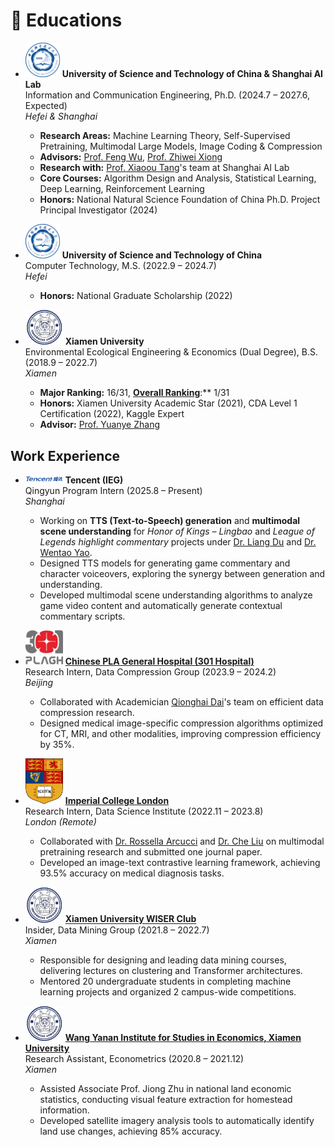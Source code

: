 
# 📖 Educations

- <img src="/images/ustc_logo.png" alt="USTC Logo" width="55"/> **University of Science and Technology of China & Shanghai AI Lab**  
  Information and Communication Engineering, Ph.D. (2024.7 – 2027.6, Expected)  
  *Hefei & Shanghai*
  - **Research Areas:** Machine Learning Theory, Self-Supervised Pretraining, Multimodal Large Models, Image Coding & Compression
  - **Advisors:** [Prof. Feng Wu](https://scholar.google.com/citations?user=5bInRDEAAAAJ&hl=en), [Prof. Zhiwei Xiong](https://scholar.google.com/citations?user=Snl0HPEAAAAJ&hl=en&oi=ao)
  - **Research with:** [Prof. Xiaoou Tang](https://scholar.google.com/citations?user=qpBtpGsAAAAJ&hl=en)'s team at Shanghai AI Lab
  - **Core Courses:** Algorithm Design and Analysis, Statistical Learning, Deep Learning, Reinforcement Learning
  - **Honors:** National Natural Science Foundation of China Ph.D. Project Principal Investigator (2024)

- <img src="/images/ustc_logo.png" alt="USTC Logo" width="55"/> **University of Science and Technology of China**  
  Computer Technology, M.S. (2022.9 – 2024.7)  
  *Hefei*
  - **Honors:** National Graduate Scholarship (2022)

- <img src="/images/xmu_logo.jpeg" alt="XMU Logo" width="60"/> **Xiamen University**  
  Environmental Ecological Engineering & Economics (Dual Degree), B.S. (2018.9 – 2022.7)  
  *Xiamen*
  - **Major Ranking:** 16/31, **[Overall Ranking](docs/排名第一.pdf)**:** 1/31
  - **Honors:** Xiamen University Academic Star (2021), CDA Level 1 Certification (2022), Kaggle Expert
  - **Advisor:** [Prof. Yuanye Zhang](https://scholar.google.com/citations?user=l1GMXf4AAAAJ&hl=en&oi=ao)

## Work Experience

- <img src="/images/tencent.png" alt="Tencent Logo" width="60"/> **Tencent (IEG)**  
  Qingyun Program Intern (2025.8 – Present)  
  *Shanghai*
  - Working on **TTS (Text-to-Speech) generation** and **multimodal scene understanding** for *Honor of Kings – Lingbao* and *League of Legends highlight commentary* projects under [Dr. Liang Du](https://scholar.google.com/citations?user=oxNIbCUAAAAJ&hl=en&oi=ao) and [Dr. Wentao Yao](https://scholar.google.com/citations?hl=en&user=ibNed18AAAAJ).
  - Designed TTS models for generating game commentary and character voiceovers, exploring the synergy between generation and understanding.
  - Developed multimodal scene understanding algorithms to analyze game video content and automatically generate contextual commentary scripts.

- <img src="/images/301.png" alt="301 Hospital Logo" width="60"/> **[Chinese PLA General Hospital (301 Hospital)](/docs/301医院.pdf)**  
  Research Intern, Data Compression Group (2023.9 – 2024.2)  
  *Beijing*
  - Collaborated with Academician [Qionghai Dai](https://scholar.google.com/citations?user=CHAajY4AAAAJ&hl=en&oi=ao)'s team on efficient data compression research.
  - Designed medical image-specific compression algorithms optimized for CT, MRI, and other modalities, improving compression efficiency by 35%.

- <img src="/images/IC.png" alt="Imperial College Logo" width="60"/> **[Imperial College London](/docs/IC_letter_Yinda.pdf)**  
  Research Intern, Data Science Institute (2022.11 – 2023.8)  
  *London (Remote)*
  - Collaborated with [Dr. Rossella Arcucci](https://scholar.google.com/citations?user=oxy2ZQoAAAAJ&hl=en) and [Dr. Che Liu](https://scholar.google.com/citations?user=HED_458AAAAJ&hl=en&oi=sra) on multimodal pretraining research and submitted one journal paper.
  - Developed an image-text contrastive learning framework, achieving 93.5% accuracy on medical diagnosis tasks.

- <img src="/images/xmu_logo.jpeg" alt="XMU Logo" width="60"/> **[Xiamen University WISER Club](/docs/wiserclub.png)**  
  Insider, Data Mining Group (2021.8 – 2022.7)  
  *Xiamen*
  - Responsible for designing and leading data mining courses, delivering lectures on clustering and Transformer architectures.
  - Mentored 20 undergraduate students in completing machine learning projects and organized 2 campus-wide competitions.

- <img src="/images/xmu_logo.jpeg" alt="XMU Logo" width="60"/> **[Wang Yanan Institute for Studies in Economics, Xiamen University](/docs/wise研助.pdf)**  
  Research Assistant, Econometrics (2020.8 – 2021.12)  
  *Xiamen*
  - Assisted Associate Prof. Jiong Zhu in national land economic statistics, conducting visual feature extraction for homestead information.
  - Developed satellite imagery analysis tools to automatically identify land use changes, achieving 85% accuracy.
<br>
